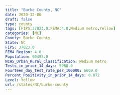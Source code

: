 ```yaml
---
title: "Burke County, NC"
date: 2020-12-06
draft: false
type: county
tags: [FIPS:37023.0,FEMA:4.0,Medium metro,Yellow]
categories: [NC]
County: Burke County
State: NC
FIPS: 37023.0
FEMA_Region: 4.0
Population: 90485.0
NCHS_Urban_Rural_Classification: Medium metro
Tests_in_prior_14_days: 5980.0
Fourteen_day_test_rate_per_100000: 6609.0
Percent_Positivity_in_prior_14_days: 0.072
Level: Yellow
url: /states/NC/burke-county
---
```



